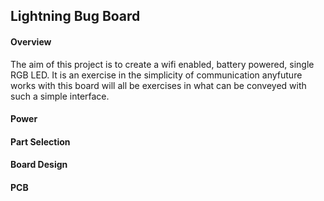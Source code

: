 ## Lightning Bug Board

#### Overview
The aim of this project is to create a wifi enabled, battery powered, single RGB LED.  It is an exercise in the simplicity of communication anyfuture works with this board will all be exercises in what can be conveyed with such a simple interface.  

#### Power

#### Part Selection

#### Board Design

#### PCB

